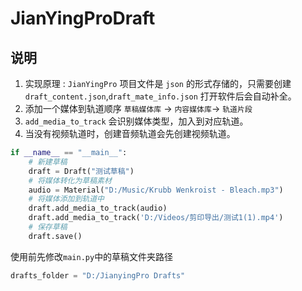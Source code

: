 # JianYingProDraft

## 说明

1. 实现原理 : `JianYingPro` 项目文件是 `json` 的形式存储的，只需要创建`draft_content.json`,`draft_mate_info.json` 打开软件后会自动补全。
2. 添加一个媒体到轨道顺序 `草稿媒体库` -> `内容媒体库`-> `轨道片段`
3. `add_media_to_track` 会识别媒体类型，加入到对应轨道。
4. 当没有视频轨道时，创建音频轨道会先创建视频轨道。

```python
if __name__ == "__main__":
    # 新建草稿
    draft = Draft("测试草稿") 
    # 将媒体转化为草稿素材
    audio = Material("D:/Music/Krubb Wenkroist - Bleach.mp3")
    # 将媒体添加到轨道中
    draft.add_media_to_track(audio)
    draft.add_media_to_track('D:/Videos/剪印导出/测试1(1).mp4')
    # 保存草稿
    draft.save()
```

使用前先修改`main.py`中的草稿文件夹路径

```python
drafts_folder = "D:/JianyingPro Drafts"
```
